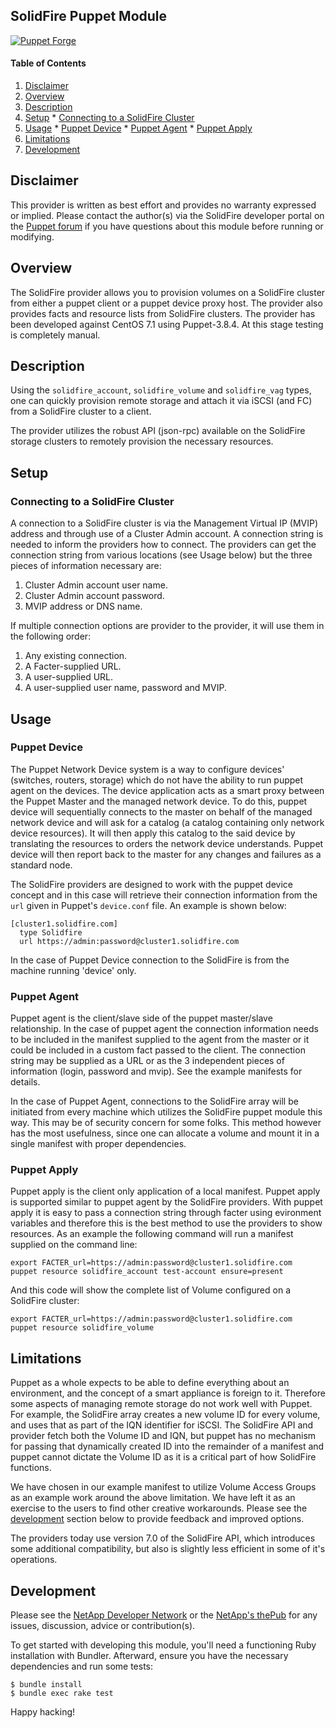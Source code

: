 ## SolidFire Puppet Module

[![Puppet Forge](http://img.shields.io/puppetforge/v/solidfire/solidfire.svg)](https://forge.puppetlabs.com/solidfire/solidfire)

#### Table of Contents

  1. [Disclaimer](#disclaimer)
  2. [Overview](#overview)
  3. [Description](#description)
  4. [Setup](#setup)
    * [Connecting to a SolidFire Cluster](#connecting-to-a-solidfire-cluster)
  5. [Usage](#usage)
    * [Puppet Device](#puppet-device)
    * [Puppet Agent](#puppet-agent)
    * [Puppet Apply](#puppet-apply)
  6. [Limitations](#limitations)
  7. [Development](#development)

## Disclaimer

This provider is written as best effort and provides no warranty expressed or
implied. Please contact the author(s) via the SolidFire developer portal on
the [Puppet forum](http://developer.solidfire.com/forum/puppet) if you have
questions about this module before running or modifying.

## Overview

The SolidFire provider allows you to provision volumes on a SolidFire cluster
from either a puppet client or a puppet device proxy host. The provider also
provides facts and resource lists from SolidFire clusters. The provider has
been developed against CentOS 7.1 using Puppet-3.8.4. At this stage testing
is completely manual.

## Description

Using the `solidfire_account`, `solidfire_volume` and `solidfire_vag` types, one
can quickly provision remote storage and attach it via iSCSI (and FC) from a
SolidFire cluster to a client.

The provider utilizes the robust API (json-rpc) available on the SolidFire
storage clusters to remotely provision the necessary resources.

## Setup

### Connecting to a SolidFire Cluster

A connection to a SolidFire cluster is via the Management Virtual IP (MVIP)
address and through use of a Cluster Admin account. A connection string is
needed to inform the providers how to connect. The providers can get the
connection string from various locations (see Usage below) but the three
pieces of information necessary are:

  1. Cluster Admin account user name.
  2. Cluster Admin account password.
  3. MVIP address or DNS name.

If multiple connection options are provider to the provider, it will use them
in the following order:

  1. Any existing connection.
  2. A Facter-supplied URL.
  3. A user-supplied URL.
  4. A user-supplied user name, password and MVIP.

## Usage

### Puppet Device

The Puppet Network Device system is a way to configure devices' (switches,
routers, storage) which do not have the ability to run puppet agent on
the devices. The device application acts as a smart proxy between the Puppet
Master and the managed network device. To do this, puppet device will
sequentially connects to the master on behalf of the managed network device
and will ask for a catalog (a catalog containing only network device
resources). It will then apply this catalog to the said device by translating
the resources to orders the network device understands. Puppet device will
then report back to the master for any changes and failures as a standard node.

The SolidFire providers are designed to work with the puppet device concept and
in this case will retrieve their connection information from the `url` given
in Puppet's `device.conf` file. An example is shown below:

    [cluster1.solidfire.com]
      type Solidfire
      url https://admin:password@cluster1.solidfire.com

In the case of Puppet Device connection to the SolidFire is from the machine
running 'device' only.

### Puppet Agent

Puppet agent is the client/slave side of the puppet master/slave relationship.
In the case of puppet agent the connection information needs to be included in
the manifest supplied to the agent from the master or it could be included
in a custom fact passed to the client. The connection string may be supplied
as a URL or as the 3 independent pieces of information (login, password and
mvip). See the example manifests for details.

In the case of Puppet Agent, connections to the SolidFire array will be
initiated from every machine which utilizes the SolidFire puppet module this
way. This may be of security concern for some folks. This method however has
the most usefulness, since one can allocate a volume and mount it in a single
manifest with proper dependencies.

### Puppet Apply

Puppet apply is the client only application of a local manifest. Puppet apply
is supported similar to puppet agent by the SolidFire providers. With puppet
apply it is easy to pass a connection string through facter using evironment
variables and therefore this is the best method to use the providers to show
resources. As an example the following command will run a manifest supplied on
the command line:

    export FACTER_url=https://admin:password@cluster1.solidfire.com
    puppet resource solidfire_account test-account ensure=present

And this code will show the complete list of Volume configured on a SolidFire
cluster:

    export FACTER_url=https://admin:password@cluster1.solidfire.com
    puppet resource solidfire_volume


## Limitations

Puppet as a whole expects to be able to define everything about an environment,
and the concept of a smart appliance is foreign to it.  Therefore some aspects
of managing remote storage do not work well with Puppet. For example, the
SolidFire array creates a new volume ID for every volume, and uses that as part
of the IQN identifier for iSCSI. The SolidFire API and provider fetch both the
Volume ID and IQN, but puppet has no mechanism for passing that dynamically
created ID into the remainder of a manifest and puppet cannot dictate the
Volume ID as it is a critical part of how SolidFire functions.

We have chosen in our example manifest to utilize Volume Access Groups as an
example work around the above limitation. We have left it as an exercise to the
users to find other creative workarounds. Please see the [development](#development)
section below to provide feedback and improved options.

The providers today use version 7.0 of the SolidFire API, which introduces
some additional compatibility, but also is slightly less efficient in some of
it's operations.

## Development

Please see the [NetApp Developer Network](http://community.netapp.com/t5/Developer-Network/ct-p/developer-network) or
the [NetApp's thePub](http://netapp.io/configuration-management/) for any issues,
discussion, advice or contribution(s).

To get started with developing this module, you'll need a functioning Ruby installation
with Bundler. Afterward, ensure you have the necessary dependencies and run some tests:

    $ bundle install
    $ bundle exec rake test

Happy hacking!
